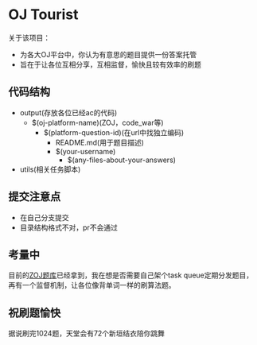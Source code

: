 # OJ Tourist
关于该项目：
- 为各大OJ平台中，你认为有意思的题目提供一份答案托管
- 旨在于让各位互相分享，互相监督，愉快且较有效率的刷题

## 代码结构
- output(存放各位已经ac的代码)
	- $(oj-platform-name)(ZOJ，code_war等)
		- $(platform-question-id)(在url中找独立编码)
			- README.md(用于题目描述)
			- $(your-username)
				- $(any-files-about-your-answers)
- utils(相关任务脚本)

## 提交注意点
- 在自己分支提交
- 目录结构格式不对，pr不会通过

## 考量中
目前的[ZOJ题库](./src/utils/questions.json)已经拿到，我在想是否需要自己架个task queue定期分发题目，再有一个监督机制，让各位像背单词一样的刷算法题。

## 祝刷题愉快
据说刷完1024题，天堂会有72个新垣结衣陪你跳舞
